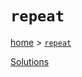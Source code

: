 # `repeat`

[home](../README.md) &gt; [`repeat`](http://ramdajs.com/docs/#repeat)



[Solutions](./solutions.md)

